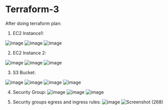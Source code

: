 # Terraform-3

After doing terraform plan:

1. EC2 Instance1:

![image](https://user-images.githubusercontent.com/56169280/209301158-cc92cac4-df5d-456b-9c7c-cc2063696688.png)
![image](https://user-images.githubusercontent.com/56169280/209301169-81f34bd5-babb-4544-94ca-382487fa0f5f.png)
![image](https://user-images.githubusercontent.com/56169280/209301234-1c79b098-aea2-456a-abba-a9efd5ed4d9d.png)

2. EC2 Instance 2:

![image](https://user-images.githubusercontent.com/56169280/209301273-1b255b4d-da0d-4c22-9dd2-564b4c0d46d4.png)
![image](https://user-images.githubusercontent.com/56169280/209301280-3edb9913-d6ab-4ad5-8ab2-3c98613c810d.png)
![image](https://user-images.githubusercontent.com/56169280/209301301-4aef28b7-4bd6-407b-b342-b26c20585648.png)

3. S3 Bucket:

![image](https://user-images.githubusercontent.com/56169280/209301352-c66d2b71-6c19-4a47-827a-cf43a88dd7f8.png)
![image](https://user-images.githubusercontent.com/56169280/209301364-da293e04-2850-4592-a172-8c3239429900.png)
![image](https://user-images.githubusercontent.com/56169280/209301377-d1d543b8-0e48-4937-b5d9-0ea0b913c29c.png)
![image](https://user-images.githubusercontent.com/56169280/209301386-fbd8148e-413b-4161-9a89-8efbd99d4836.png)

4. Security Group: 
![image](https://user-images.githubusercontent.com/56169280/209301433-c54f0117-f9a3-4705-a12c-148c697b5fb5.png)
![image](https://user-images.githubusercontent.com/56169280/209301459-72184d32-082a-48da-b46d-b538c9278e27.png)
![image](https://user-images.githubusercontent.com/56169280/209301489-9d370ac3-a71e-4437-9e9e-dc5f8f399df0.png)

5. Security groups egress and ingress rules:
![image](https://user-images.githubusercontent.com/56169280/209301542-93589cd7-9f30-4452-a58b-2570f56bf587.png)
![Screenshot (268)](https://user-images.githubusercontent.com/56169280/209351432-47485c39-d770-498d-bc15-e7649372210e.png)
